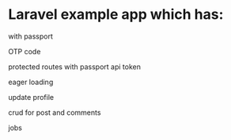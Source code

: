 # Laravel example app which has:

with passport

OTP code

protected routes with passport api token

eager loading

update profile

crud for post and comments

jobs
